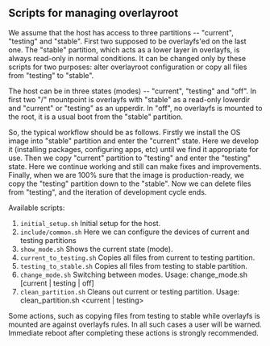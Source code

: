## Scripts for managing overlayroot

We assume that the host has access to three partitions -- "current", "testing" and "stable".
First two supposed to be overlayfs'ed on the last one. The "stable" partition, which acts as a lower layer in
overlayfs, is always read-only in normal conditions. It can be changed only by these scripts for two purposes:
alter overlayroot configuration or copy all files from "testing" to "stable".

The host can be in three states (modes) -- "current", "testing" and "off". In first two "/" mountpoint is overlayfs with
"stable" as a read-only lowerdir and "current" or "testing" as an upperdir. In "off", no overlayfs is mounted to the root,
it is a usual boot from the "stable" partition.

So, the typical workflow should be as follows.
Firstly we install the OS image into "stable" partition and enter the "current" state. Here we develop it (installing packages,
configuring apps, etc) until we find it appropriate for use. Then we copy "current" partition to "testing" and enter
the "testing" state. Here we continue working and still can make fixes and improvements. Finally, when we are 100%
sure that the image is production-ready, we copy the "testing" partition down to the "stable". Now we can delete
files from "testing", and the iteration of development cycle ends.

Available scripts:

1. `initial_setup.sh` Initial setup for the host.
2. `include/common.sh` Here we can configure the devices of current and testing partitions
3. `show_mode.sh` Shows the current state (mode).
4. `current_to_testing.sh` Copies all files from current to testing partition.
5. `testing_to_stable.sh` Copies all files from testing to stable partition.
6. `change_mode.sh` Switching between modes. Usage: change_mode.sh [current | testing | off]
7. `clean_partition.sh` Cleans out current or testing partition. Usage: clean_partition.sh <current | testing>

Some actions, such as copying files from testing to stable while overlayfs is mounted are against overlayfs rules.
In all such cases a user will be warned. Immediate reboot after completing these actions is strongly recommended.
